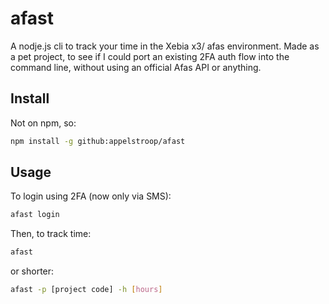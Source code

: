# afast

A nodje.js cli to track your time in the Xebia x3/ afas environment. Made as a pet project, to see if I could port an existing 2FA auth flow into the command line, without using an official Afas API or anything.

## Install

Not on npm, so:

```sh
npm install -g github:appelstroop/afast
```

## Usage

To login using 2FA (now only via SMS):

```sh
afast login
```

Then, to track time:

```sh
afast
```

or shorter:

```sh
afast -p [project code] -h [hours]
```
